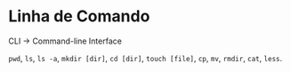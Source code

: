 Linha de Comando
==========

CLI -> Command-line Interface

`pwd`, `ls`, `ls -a`, `mkdir [dir]`, `cd [dir]`, `touch [file]`, `cp`, `mv`, `rmdir`, `cat`, `less`.
